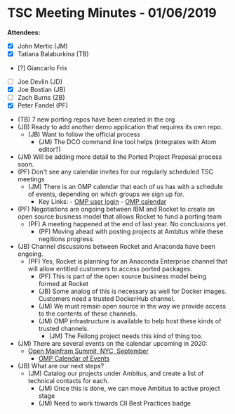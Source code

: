 # TSC Meeting Minutes - 01/06/2019
**Attendees:**
- [X] John Mertic (JM)
- [X] Tatiana Balaburkina (TB)
- [?] Giancarlo Frix
- [ ] Joe Devlin (JD)
- [x] Joe Bostian (JB)
- [ ] Zach Burns (ZB)
- [X] Peter Fandel (PF)

- (TB) 7 new porting repos have been created in the org
- (JB) Ready to add another demo application that requires its own repo.
   - (JB) Want to follow the official process
	 - (JM) The DCO command line tool helps (integrates with Atom editor?)
- (JM) Will be adding more detail to the Ported Project Proposal process soon.
- (PF) Don't see any calendar invites for our regularly scheduled TSC meetings
   - (JM) There is an OMP calendar that each of us has with a schedule of events,
	 depending on which groups we sign up for.
	    - Key Links:
			   - [OMP user login](https://lists.openmainframeproject.org/login)
				 - [OMP calendar](https://lists.openmainframeproject.org/g/ambitus-discussion/calendar)
- (PF) Negotiations are ongoing between IBM and Rocket to create an open source
business model that allows Rocket to fund a porting team
   - (PF) A meeting happened at the end of last year.  No conclusions yet.
	 - (PF) Moving ahead with posting projects at Ambitus while these negitions progress.
- (JB) Channel discussions between Rocket and Anaconda have been ongoing.
   - (PF) Yes, Rocket is planning for an Anaconda Enterprise channel that will allow
	 entitled customers to access ported packages.
	 - (PF) This is part of the open source business model being formed at Rocket
	 - (JB) Some analog of this is necessary as well for Docker images.  Customers
	 need a trusted DockerHub channel.
	 - (JM) We must remain open source in the way we provide access to the contents
	 of these channels.
	 - (JM) OMP infrastructure is available to help host these kinds of trusted channels.
	    - (JM) The Feilong project needs this kind of thing too.
- (JM) There are several events on the calendar upcoming in 2020:
   - [Open Mainfram Summit, NYC, September](https://events.linuxfoundation.org/open-mainframe-summit/)
	 - [OMP Calendar of Events](https://www.openmainframeproject.org/events)
- (JB) What are our next steps?
   - (JM) Catalog our projects under Ambitus, and create a list of technical contacts for each.
	 - (JM) Once this is done, we can move Ambitus to active project stage
	 - (JM) Need to work towards CII Best Practices badge
